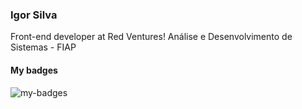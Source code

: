 ### Igor Silva
  Front-end developer at Red Ventures!
  Análise e Desenvolvimento de Sistemas - FIAP 



#### My badges
<img src="https://badgeslab-images-bucket.s3-sa-east-1.amazonaws.com/redventures/igor-silva.png" alt="my-badges" />

<!--
**mdsIgor/mdsIgor** is a ✨ _special_ ✨ repository because its `README.md` (this file) appears on your GitHub profile.

Here are some ideas to get you started:

- 🔭 I’m currently working on ...
- 🌱 I’m currently learning ...
- 👯 I’m looking to collaborate on ...
- 🤔 I’m looking for help with ...
- 💬 Ask me about ...
- 📫 How to reach me: ...
- 😄 Pronouns: ...
- ⚡ Fun fact: ...
-->
